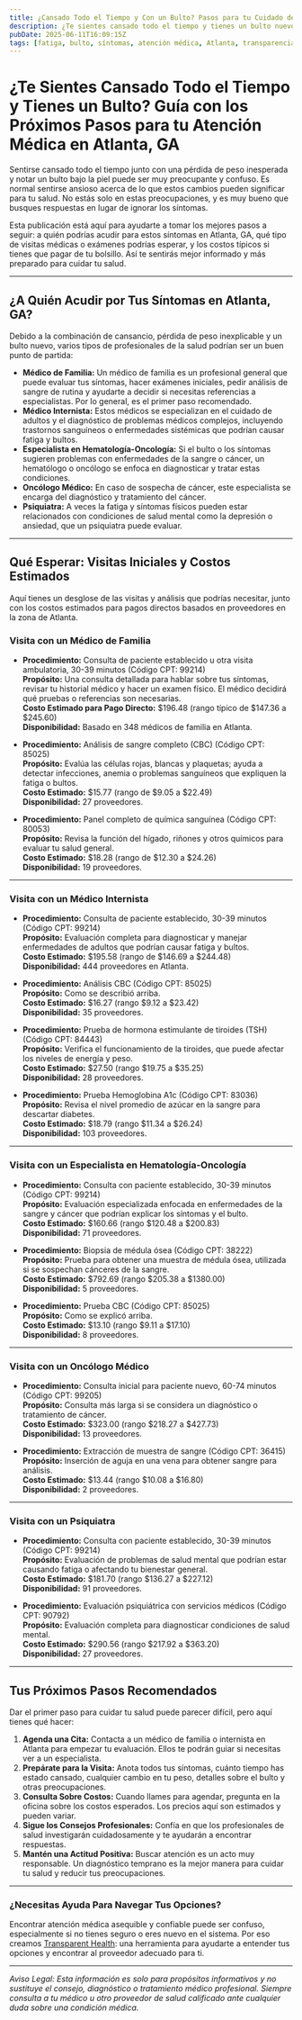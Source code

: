 ```yaml
---
title: ¿Cansado Todo el Tiempo y Con un Bulto? Pasos para tu Cuidado de Salud en Atlanta, GA  
description: ¿Te sientes cansado todo el tiempo y tienes un bulto nuevo? Aprende a quién acudir y qué esperar en Atlanta, GA, incluyendo costos estimados para tu primera visita.  
pubDate: 2025-06-11T16:09:15Z  
tags: [fatiga, bulto, síntomas, atención médica, Atlanta, transparencia en costos, visitas médicas, médico familiar, oncología, medicina interna]  
---
```


# ¿Te Sientes Cansado Todo el Tiempo y Tienes un Bulto? Guía con los Próximos Pasos para tu Atención Médica en Atlanta, GA

Sentirse cansado todo el tiempo junto con una pérdida de peso inesperada y notar un bulto bajo la piel puede ser muy preocupante y confuso. Es normal sentirse ansioso acerca de lo que estos cambios pueden significar para tu salud. No estás solo en estas preocupaciones, y es muy bueno que busques respuestas en lugar de ignorar los síntomas.

Esta publicación está aquí para ayudarte a tomar los mejores pasos a seguir: a quién podrías acudir para estos síntomas en Atlanta, GA, qué tipo de visitas médicas o exámenes podrías esperar, y los costos típicos si tienes que pagar de tu bolsillo. Así te sentirás mejor informado y más preparado para cuidar tu salud.

---

## ¿A Quién Acudir por Tus Síntomas en Atlanta, GA?

Debido a la combinación de cansancio, pérdida de peso inexplicable y un bulto nuevo, varios tipos de profesionales de la salud podrían ser un buen punto de partida:

- **Médico de Familia:** Un médico de familia es un profesional general que puede evaluar tus síntomas, hacer exámenes iniciales, pedir análisis de sangre de rutina y ayudarte a decidir si necesitas referencias a especialistas. Por lo general, es el primer paso recomendado.
- **Médico Internista:** Estos médicos se especializan en el cuidado de adultos y el diagnóstico de problemas médicos complejos, incluyendo trastornos sanguíneos o enfermedades sistémicas que podrían causar fatiga y bultos.
- **Especialista en Hematología-Oncología:** Si el bulto o los síntomas sugieren problemas con enfermedades de la sangre o cáncer, un hematólogo o oncólogo se enfoca en diagnosticar y tratar estas condiciones.
- **Oncólogo Médico:** En caso de sospecha de cáncer, este especialista se encarga del diagnóstico y tratamiento del cáncer.
- **Psiquiatra:** A veces la fatiga y síntomas físicos pueden estar relacionados con condiciones de salud mental como la depresión o ansiedad, que un psiquiatra puede evaluar.

---

## Qué Esperar: Visitas Iniciales y Costos Estimados

Aquí tienes un desglose de las visitas y análisis que podrías necesitar, junto con los costos estimados para pagos directos basados en proveedores en la zona de Atlanta.

### Visita con un Médico de Familia

- **Procedimiento:** Consulta de paciente establecido u otra visita ambulatoria, 30-39 minutos (Código CPT: 99214)  
  **Propósito:** Una consulta detallada para hablar sobre tus síntomas, revisar tu historial médico y hacer un examen físico. El médico decidirá qué pruebas o referencias son necesarias.  
  **Costo Estimado para Pago Directo:** $196.48 (rango típico de $147.36 a $245.60)  
  **Disponibilidad:** Basado en 348 médicos de familia en Atlanta.

- **Procedimiento:** Análisis de sangre completo (CBC) (Código CPT: 85025)  
  **Propósito:** Evalúa las células rojas, blancas y plaquetas; ayuda a detectar infecciones, anemia o problemas sanguíneos que expliquen la fatiga o bultos.  
  **Costo Estimado:** $15.77 (rango de $9.05 a $22.49)  
  **Disponibilidad:** 27 proveedores.

- **Procedimiento:** Panel completo de química sanguínea (Código CPT: 80053)  
  **Propósito:** Revisa la función del hígado, riñones y otros químicos para evaluar tu salud general.  
  **Costo Estimado:** $18.28 (rango de $12.30 a $24.26)  
  **Disponibilidad:** 19 proveedores.

---

### Visita con un Médico Internista

- **Procedimiento:** Consulta de paciente establecido, 30-39 minutos (Código CPT: 99214)  
  **Propósito:** Evaluación completa para diagnosticar y manejar enfermedades de adultos que podrían causar fatiga y bultos.  
  **Costo Estimado:** $195.58 (rango de $146.69 a $244.48)  
  **Disponibilidad:** 444 proveedores en Atlanta.

- **Procedimiento:** Análisis CBC (Código CPT: 85025)  
  **Propósito:** Como se describió arriba.  
  **Costo Estimado:** $16.27 (rango $9.12 a $23.42)  
  **Disponibilidad:** 35 proveedores.

- **Procedimiento:** Prueba de hormona estimulante de tiroides (TSH) (Código CPT: 84443)  
  **Propósito:** Verifica el funcionamiento de la tiroides, que puede afectar los niveles de energía y peso.  
  **Costo Estimado:** $27.50 (rango $19.75 a $35.25)  
  **Disponibilidad:** 28 proveedores.

- **Procedimiento:** Prueba Hemoglobina A1c (Código CPT: 83036)  
  **Propósito:** Revisa el nivel promedio de azúcar en la sangre para descartar diabetes.  
  **Costo Estimado:** $18.79 (rango $11.34 a $26.24)  
  **Disponibilidad:** 103 proveedores.

---

### Visita con un Especialista en Hematología-Oncología

- **Procedimiento:** Consulta con paciente establecido, 30-39 minutos (Código CPT: 99214)  
  **Propósito:** Evaluación especializada enfocada en enfermedades de la sangre y cáncer que podrían explicar los síntomas y el bulto.  
  **Costo Estimado:** $160.66 (rango $120.48 a $200.83)  
  **Disponibilidad:** 71 proveedores.

- **Procedimiento:** Biopsia de médula ósea (Código CPT: 38222)  
  **Propósito:** Prueba para obtener una muestra de médula ósea, utilizada si se sospechan cánceres de la sangre.  
  **Costo Estimado:** $792.69 (rango $205.38 a $1380.00)  
  **Disponibilidad:** 5 proveedores.

- **Procedimiento:** Prueba CBC (Código CPT: 85025)  
  **Propósito:** Como se explicó arriba.  
  **Costo Estimado:** $13.10 (rango $9.11 a $17.10)  
  **Disponibilidad:** 8 proveedores.

---

### Visita con un Oncólogo Médico

- **Procedimiento:** Consulta inicial para paciente nuevo, 60-74 minutos (Código CPT: 99205)  
  **Propósito:** Consulta más larga si se considera un diagnóstico o tratamiento de cáncer.  
  **Costo Estimado:** $323.00 (rango $218.27 a $427.73)  
  **Disponibilidad:** 13 proveedores.

- **Procedimiento:** Extracción de muestra de sangre (Código CPT: 36415)  
  **Propósito:** Inserción de aguja en una vena para obtener sangre para análisis.  
  **Costo Estimado:** $13.44 (rango $10.08 a $16.80)  
  **Disponibilidad:** 2 proveedores.

---

### Visita con un Psiquiatra

- **Procedimiento:** Consulta con paciente establecido, 30-39 minutos (Código CPT: 99214)  
  **Propósito:** Evaluación de problemas de salud mental que podrían estar causando fatiga o afectando tu bienestar general.  
  **Costo Estimado:** $181.70 (rango $136.27 a $227.12)  
  **Disponibilidad:** 91 proveedores.

- **Procedimiento:** Evaluación psiquiátrica con servicios médicos (Código CPT: 90792)  
  **Propósito:** Evaluación completa para diagnosticar condiciones de salud mental.  
  **Costo Estimado:** $290.56 (rango $217.92 a $363.20)  
  **Disponibilidad:** 27 proveedores.

---

## Tus Próximos Pasos Recomendados

Dar el primer paso para cuidar tu salud puede parecer difícil, pero aquí tienes qué hacer:

1. **Agenda una Cita:** Contacta a un médico de familia o internista en Atlanta para empezar tu evaluación. Ellos te podrán guiar si necesitas ver a un especialista.  
2. **Prepárate para la Visita:** Anota todos tus síntomas, cuánto tiempo has estado cansado, cualquier cambio en tu peso, detalles sobre el bulto y otras preocupaciones.  
3. **Consulta Sobre Costos:** Cuando llames para agendar, pregunta en la oficina sobre los costos esperados. Los precios aquí son estimados y pueden variar.  
4. **Sigue los Consejos Profesionales:** Confía en que los profesionales de salud investigarán cuidadosamente y te ayudarán a encontrar respuestas.  
5. **Mantén una Actitud Positiva:** Buscar atención es un acto muy responsable. Un diagnóstico temprano es la mejor manera para cuidar tu salud y reducir tus preocupaciones.

---

### ¿Necesitas Ayuda Para Navegar Tus Opciones?

Encontrar atención médica asequible y confiable puede ser confuso, especialmente si no tienes seguro o eres nuevo en el sistema. Por eso creamos [Transparent Health](https://transparenthealth.ai): una herramienta para ayudarte a entender tus opciones y encontrar al proveedor adecuado para ti.

---

*Aviso Legal: Esta información es solo para propósitos informativos y no sustituye el consejo, diagnóstico o tratamiento médico profesional. Siempre consulta a tu médico u otro proveedor de salud calificado ante cualquier duda sobre una condición médica.*